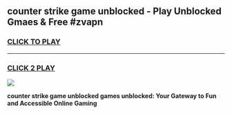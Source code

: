 
## counter strike game unblocked - Play Unblocked Gmaes & Free #zvapn
<h3>
<a href="https://premium.freeplayer.one?title=counter_strike_game_unblocked&ref=01M">CLICK TO PLAY</a></h3>
<hr>

<h3>
<a href="https://premium.freeplayer.one?title=counter_strike_game_unblocked&ref=01M">CLICK 2 PLAY</a>
  
</h3>

<a href="https://premium.freeplayer.one?title=counter_strike_game_unblocked&ref=01M"><img src="https://clearcache.store/games.png"></a>


**counter strike game unblocked games unblocked: Your Gateway to Fun and Accessible Online Gaming**

